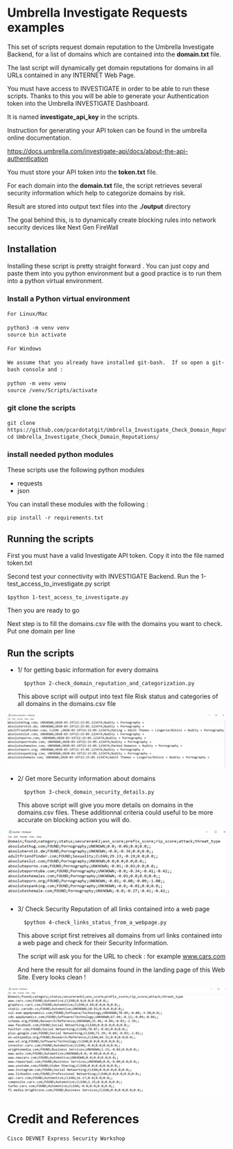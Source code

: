 # Umbrella Investigate Requests examples

This set of scripts request domain reputation to the Umbrella Investigate Backend, for a list of domains which are contained into the <b>domain.txt</b> file.

The last script will dynamically get domain reputations for domains in all URLs contained in any INTERNET Web Page.

You must have access to INVESTIGATE in order to be able to run these scripts.  Thanks to this you will be able to generate your Authentication token into the Umbrella INVESTIGATE Dashboard.

It is named  **investigate_api_key** in the scripts.

Instruction for generating your API token can be found in the umbrella online documentation.

https://docs.umbrella.com/investigate-api/docs/about-the-api-authentication

You must store your API token into the **token.txt** file.

For each domain into the <b>domain.txt</b> file, the script retrieves several security information which help to categorize domains by risk.

Result are stored into output text files into the **./output** directory

The goal behind this, is to dynamically create blocking rules into network security devices like Next Gen FireWall

## Installation

Installing these script is pretty straight forward . You can just copy and paste them into you python environment but a good practice is to run them into a python virtual environment.

### Install a Python virtual environment

	For Linux/Mac 

	python3 -m venv venv
	source bin activate

	For Windows 
	
	We assume that you already have installed git-bash.  If so open a git-bash console and :

	python -m venv venv
	source /venv/Scripts/activate

### git clone the scripts

	git clone https://github.com/pcardotatgit/Umbrella_Investigate_Check_Domain_Reputations.git
	cd Umbrella_Investigate_Check_Domain_Reputations/
	
### install needed python modules

These scripts use the following python modules

- requests
- json

You can install these modules with the following :

	pip install -r requirements.txt
	
## Running the scripts

First you must have a valid Investigate API token.  Copy it into the file named token.txt

Second test your connectivity with INVESTIGATE Backend.  Run the 1-test_access_to_investigate.py script

	$python 1-test_access_to_investigate.py
	
Then you are ready to go

Next step is to fill the domains.csv file with the domains you want to check. Put one domain per line

## Run the scripts

- 1/ for getting basic information for every domains


		$python 2-check_domain_reputation_and_categorization.py
	
	This above script will output into text file Risk status and categories of all domains in the domains.csv file
	
<img src="2b.png">
	
- 2/ Get more Security information about domains

		$python 3-check_domain_security_details.py
	
	This above script will give you more details on domains in the domains.csv files. These additionnal criteria could useful to be more accurate on blocking action you will do.

	
<img src="3b.png">
	
- 3/ Check Security Reputation of all links contained into a web page

		$python 4-check_links_status_from_a_webpage.py
	
	This above script first retreives all domains from url links contained into a web page and check for their Security Information.
	
	The script will ask you for the URL to check : for example www.cars.com  
	
	And here the result for all domains found in the landing page of this Web Site. Every looks clean !
	
<img src="4b.png">	

# Credit and References

	Cisco DEVNET Express Security Workshop
	
